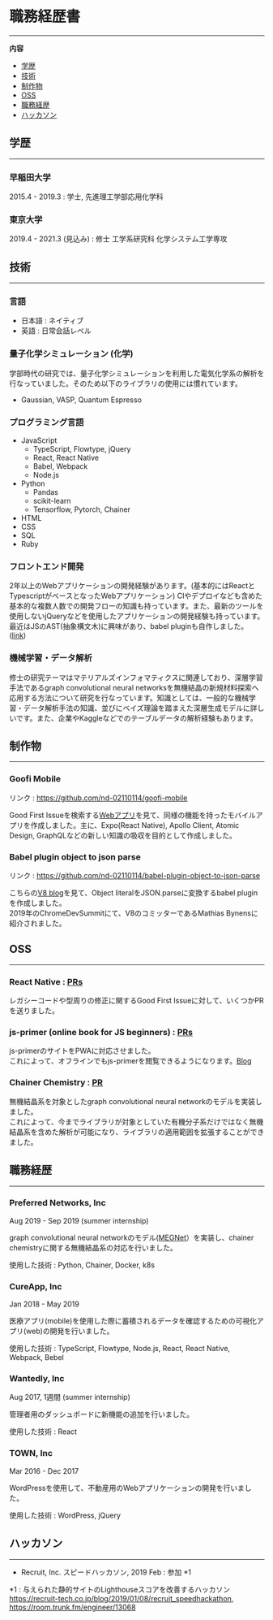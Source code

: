 # 職務経歴書

<hr />

**内容**

* [学歴](#学歴)
* [技術](#技術)
* [制作物](#制作物)
* [OSS](#OSS)
* [職務経歴](#職務経歴)
* [ハッカソン](#ハッカソン)

## 学歴

<hr />

### 早稲田大学
2015.4 - 2019.3 : 学士, 先進理工学部応用化学科  

### 東京大学
2019.4 - 2021.3 (見込み) : 修士 工学系研究科 化学システム工学専攻

<div style="page-break-before:always"></div>

## 技術

<hr />

### 言語
- 日本語 : ネイティブ
- 英語 : 日常会話レベル

### 量子化学シミュレーション (化学)

学部時代の研究では、量子化学シミュレーションを利用した電気化学系の解析を行なっていました。そのため以下のライブラリの使用には慣れています。

- Gaussian, VASP, Quantum Espresso

### プログラミング言語

- JavaScript
  - TypeScript, Flowtype, jQuery
  - React, React Native
  - Babel, Webpack
  - Node.js
- Python
  - Pandas
  - scikit-learn
  - Tensorflow, Pytorch, Chainer
- HTML
- CSS
- SQL
- Ruby

### フロントエンド開発

2年以上のWebアプリケーションの開発経験があります。(基本的にはReactとTypescriptがベースとなったWebアプリケーション) CIやデプロイなども含めた基本的な複数人数での開発フローの知識も持っています。また、最新のツールを使用しないjQueryなどを使用したアプリケーションの開発経験も持っています。最近はJSのAST(抽象構文木)に興味があり、babel pluginも自作しました。([link](https://github.com/nd-02110114/babel-plugin-object-to-json-parse))

### 機械学習・データ解析

修士の研究テーマはマテリアルズインフォマティクスに関連しており、深層学習手法であるgraph convolutional neural networksを無機結晶の新規材料探索へ応用する方法について研究を行なっています。知識としては、一般的な機械学習・データ解析手法の知識、並びにベイズ理論を踏まえた深層生成モデルに詳しいです。また、企業やKaggleなどでのテーブルデータの解析経験もあります。

<div style="page-break-before:always"></div>

## 制作物

<hr />

### Goofi Mobile

リンク : https://github.com/nd-02110114/goofi-mobile

Good First Issueを検索する[Webアプリ](https://goofi.now.sh/)を見て、同様の機能を持ったモバイルアプリを作成しました。主に、Expo(React Native), Apollo Client, Atomic Design, GraphQLなどの新しい知識の吸収を目的として作成しました。

### Babel plugin object to json parse

リンク : https://github.com/nd-02110114/babel-plugin-object-to-json-parse

こちらの[V8 blog](https://v8.dev/blog/cost-of-javascript-2019#json)を見て、Object literalをJSON.parseに変換するbabel pluginを作成しました。  
2019年のChromeDevSummitにて、V8のコミッターであるMathias Bynensに紹介されました。

## OSS

<hr />

### React Native : [PRs](https://github.com/facebook/react-native/pulls?q=is%3Apr+author%3And-02110114+is%3Aclosed)

レガシーコードや型周りの修正に関するGood First Issueに対して、いくつかPRを送りました。

### js-primer (online book for JS beginners) : [PRs](https://github.com/asciidwango/js-primer/pulls?q=is%3Apr+author%3And-02110114+is%3Aclosed)

js-primerのサイトをPWAに対応させました。  
これによって、オフラインでもjs-primerを閲覧できるようになります。[Blog](https://efcl.info/2018/05/25/js-primer-offline/)

### Chainer Chemistry : [PR](https://github.com/chainer/chainer-chemistry/pull/405)

無機結晶系を対象としたgraph convolutional neural networkのモデルを実装しました。  
これによって、今までライブラリが対象としていた有機分子系だけではなく無機結晶系を含めた解析が可能になり、ライブラリの適用範囲を拡張することができました。

<div style="page-break-before:always"></div>

## 職務経歴

<hr />

### Preferred Networks, Inc

Aug 2019 - Sep 2019 (summer internship)

graph convolutional neural networkのモデル([MEGNet](https://pubs.acs.org/doi/10.1021/acs.chemmater.9b01294)）を実装し、chainer chemistryに関する無機結晶系の対応を行いました。

使用した技術 : Python, Chainer, Docker, k8s

### CureApp, Inc 

Jan 2018 - May 2019

医療アプリ(mobile)を使用した際に蓄積されるデータを確認するための可視化アプリ(web)の開発を行いました。

使用した技術 : TypeScript, Flowtype, Node.js, React, React Native, Webpack, Bebel

### Wantedly, Inc 

Aug 2017, 1週間 (summer internship)

管理者用のダッシュボードに新機能の追加を行いました。

使用した技術 : React

### TOWN, Inc 

Mar 2016 - Dec 2017

WordPressを使用して、不動産用のWebアプリケーションの開発を行いました。

使用した技術 : WordPress, jQuery

## ハッカソン

<hr />

- Recruit, Inc. スピードハッカソン, 2019 Feb : 参加 *1

*1 : 与えられた静的サイトのLighthouseスコアを改善するハッカソン  
https://recruit-tech.co.jp/blog/2019/01/08/recruit_speedhackathon, https://room.trunk.fm/engineer/13068
